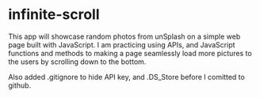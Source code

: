# infinite-scroll
This app will showcase random photos from unSplash on a simple web page built with JavaScript. I am practicing using APIs, and JavaScript functions and methods to making a page seamlessly load more pictures to the users by scrolling down to the bottom.

Also added .gitignore to hide API key, and .DS_Store before I comitted to github.
